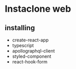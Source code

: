 # Instaclone web

## installing

- create-react-app
- typescript
- apollographql-client
- styled-component
- react-hook-form
